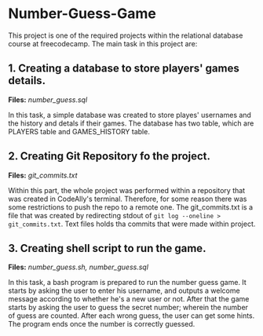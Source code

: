 # Number-Guess-Game

This project is one of the required projects within the relational database course at freecodecamp. The main task in this project are: 


## **1. Creating a database to store players' games details.**

**Files:** _number_guess.sql_

In this task, a simple database was created to store playes' usernames and the history and detals if their games. The database has two table, which are PLAYERS table and GAMES_HISTORY table.


## **2. Creating Git Repository fo the project.**

**Files:** _git_commits.txt_

Within this part, the whole project was performed within a repository that was created in CodeAlly's terminal. Therefore, for some reason there was some restrictions to push the repo to a remote one. The git_commits.txt is a file that was created by redirecting stdout of ```git log --oneline > git_commits.txt```. Text files holds tha commits that were made within project.

## **3. Creating shell script to run the game.**

**Files:** _number_guess.sh, number_guess.sql_

In this task, a bash program is prepared to run the number guess game. It starts by asking the user to enter his username, and outputs a welcome message according to whether he's a new user or not. After that the game starts by asking the user to guess the secret number; wherein the number of guess are counted. After each wrong guess, the user can get some hints. The program ends once the number is correctly guessed.

